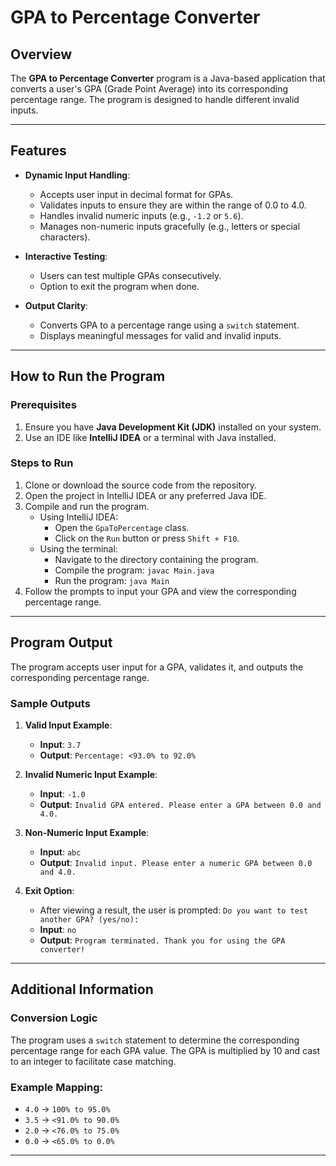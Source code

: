 # GPA to Percentage Converter

## Overview
The **GPA to Percentage Converter** program is a Java-based application that converts a user's GPA (Grade Point Average) into its corresponding percentage range. The program is designed to handle different invalid inputs.

---

## Features
- **Dynamic Input Handling**: 
  - Accepts user input in decimal format for GPAs.
  - Validates inputs to ensure they are within the range of 0.0 to 4.0.
  - Handles invalid numeric inputs (e.g., `-1.2` or `5.6`).
  - Manages non-numeric inputs gracefully (e.g., letters or special characters).

- **Interactive Testing**: 
  - Users can test multiple GPAs consecutively.
  - Option to exit the program when done.

- **Output Clarity**: 
  - Converts GPA to a percentage range using a `switch` statement.
  - Displays meaningful messages for valid and invalid inputs.

---

## How to Run the Program

### Prerequisites
1. Ensure you have **Java Development Kit (JDK)** installed on your system.
2. Use an IDE like **IntelliJ IDEA** or a terminal with Java installed.

### Steps to Run
1. Clone or download the source code from the repository.
2. Open the project in IntelliJ IDEA or any preferred Java IDE.
3. Compile and run the program.
   - Using IntelliJ IDEA:
     - Open the `GpaToPercentage` class.
     - Click on the `Run` button or press `Shift + F10`.
   - Using the terminal:
     - Navigate to the directory containing the program.
     - Compile the program: `javac Main.java`
     - Run the program: `java Main`
4. Follow the prompts to input your GPA and view the corresponding percentage range.

---

## Program Output
The program accepts user input for a GPA, validates it, and outputs the corresponding percentage range.

### Sample Outputs
1. **Valid Input Example**:
   - **Input**: `3.7`
   - **Output**: `Percentage: <93.0% to 92.0%`

2. **Invalid Numeric Input Example**:
   - **Input**: `-1.0`
   - **Output**: `Invalid GPA entered. Please enter a GPA between 0.0 and 4.0.`

3. **Non-Numeric Input Example**:
   - **Input**: `abc`
   - **Output**: `Invalid input. Please enter a numeric GPA between 0.0 and 4.0.`

4. **Exit Option**:
   - After viewing a result, the user is prompted: `Do you want to test another GPA? (yes/no):`
   - **Input**: `no`
   - **Output**: `Program terminated. Thank you for using the GPA converter!`

---

## Additional Information
### Conversion Logic
The program uses a `switch` statement to determine the corresponding percentage range for each GPA value. The GPA is multiplied by 10 and cast to an integer to facilitate case matching.

### Example Mapping:
- `4.0` -> `100% to 95.0%`
- `3.5` -> `<91.0% to 90.0%`
- `2.0` -> `<76.0% to 75.0%`
- `0.0` -> `<65.0% to 0.0%`

---

